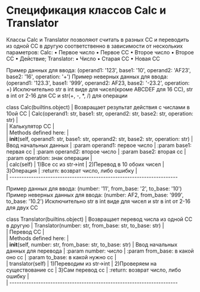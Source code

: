 # Спецификация классов Calc и Translator
Классы Calc и Translator позволяют считать в разных СС и переводить из одной СС в другую соответственно в зависимости от нескольких параметров: Calc: • Первое число • Первое СС • Второе число • Второе СС • Действие; Translator: • Число • Старая СС • Новая СС  

Пример данных для ввода: (operand1: '123', base1: '10', operand2: 'AF23', base2: '16', operation: '+')
Пример неверных данных для ввода: (operand1: '123.3', base1: '999', operand2: AF23, base2: '-23.2', operation: +)
Исключительно str в int виде для чисел(кроме ABCDEF для 16 СС), str в int от 2-16 для СС и str(+, -, *, /) для операции

class Calc(builtins.object)
 |  Возвращает результат действия с числами в 10ой СС
 |  Calc(operand1: str, base1: str, operand2: str, base2: str, operation: str)
 |  
 |  Калькулятор СС
 |  
 |  Methods defined here:
 |  
 |  __init__(self, operand1: str, base1: str, operand2: str, base2: str, operation: str)
 |      Ввод начальных данных
 |      :param operand1: первое число
 |      :param base1: первая сс
 |      :param operand2: второе число
 |      :param base2: вторая сс
 |      :param operation: знак операции
 |  
 |  calc(self)
 |      1)Все сс из str->int
 |      2)Перевод в 10 обоих чисел
 |      3)Операция
 |      :return: возврат число, либо ошибку
 |  
 |  ----------------------------------------------------------------------

Пример данных для ввода: (number: '11', from_base: '2', to_base: '10')
Пример неверных данных для ввода: (number: AF2, from_base: '999', to_base: '10.2')
Исключительно str в int виде для чисел и str в int от 2-16 для двух СС

class Translator(builtins.object)
 |  Возвращает перевод числа из одной СС в другую
 |  Translator(number: str, from_base: str, to_base: str)
 |  
 |  Перевод СС
 |  
 |  Methods defined here:
 |  
 |  __init__(self, number: str, from_base: str, to_base: str)
 |      Ввод начальных данных для перевода
 |      :param number: число
 |      :param from_base: в какой оно сс
 |      :param to_base: в какой нужно сс
 |  
 |  translator(self)
 |      1)Переводим из str->int
 |      2)Проверяем на существование сс
 |      3)Сам перевод сс
 |      :return: возврат число, либо ошибку
 |  
 |  ----------------------------------------------------------------------
